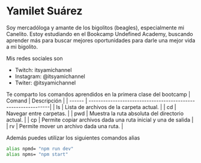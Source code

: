 # Yamilet Suárez
Soy mercadóloga y amante de los bigolitos (beagles), especialmente mi Canelito. Estoy estudiando en el Bookcamp Undefined Academy, buscando aprender más para buscar mejores oportunidades para darle una mejor vida a mi bigolito.

Mis redes sociales son
- Twitch: itsyamichannel
- Instagram: @itsyamichannel
- Twiter: @itsyamichannel

Te comparto los comandos aprendidos en la primera clase del bootcamp
| Comand | Descripción                                                   |
| ------ | --------------------------------------------------------------|
| ls     | Lista de archivos de la carpeta actual.                       |
| cd     | Navegar entre carpetas.                                       |
| pwd    | Muestra la ruta absoluta del directorio actual.               |
| cp     | Permite copiar archivos dada una ruta inicial y una de salida |
| rv     | Permite mover un archivo dada una ruta.                       |

Además puedes utilizar los siguientes comandos alias
```sh
alias npmd= "npm run dev"
alias npms= "npm start"
```
